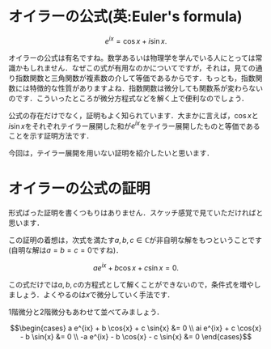 # オイラーの公式(英:Euler's formula)

```math
e^{ix} = \cos{x} + i \sin{x}.
```

オイラーの公式は有名ですね。数学あるいは物理学を学んでいる人にとっては常識かもしれません．なぜこの式が有用なのかについてですが，それは，見ての通り指数関数と三角関数が複素数の介して等価であるからです．もっとも，指数関数には特徴的な性質がありますよね．指数関数は微分しても関数系が変わらないのです．こういったところが微分方程式などを解く上で便利なのでしょう．

公式の存在だけでなく，証明もよく知られています．大まかに言えば，$`\cos{x}`$と$`i \sin{x}`$をそれぞれテイラー展開した和が$`e^{ix}`$をテイラー展開したものと等価であることを示す証明方法です．

今回は，テイラー展開を用いない証明を紹介したいと思います．

# オイラーの公式の証明

形式ばった証明を書くつもりはありません．スケッチ感覚で見ていただければと思います．

この証明の着想は，次式を満たす$`a,b,c \in \mathbb{C}`$が非自明な解をもつということです(自明な解は$`a=b=c=0`$ですね)．
```math
a e^{ix} + b \cos{x} + c \sin{x} = 0.
```
この式だけでは$`a,b,c`$の方程式として解くことができないので，条件式を増やしましょう．よくやるのは$`x`$で微分していく手法です．

$`1`$階微分と$`2`$階微分もあわせて並べてみましょう．
```math
\begin{cases}
a e^{ix} + b \cos{x} + c \sin{x} &= 0 \\
ai e^{ix} + c \cos{x} - b \sin{x} &= 0 \\
-a e^{ix} - b \cos{x} - c \sin{x} &= 0
\end{cases}
```
